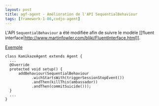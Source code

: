 ```yaml
---
layout: post
title: agf-agent - Amélioration de l'API SequentialBehaviour
tags: [framework-1-86,codjo-agent]
---
```

L'API ```SequentialBehaviour``` a été modifiée afin de suivre le modèle [[fluent interface|http://www.martinfowler.com/bliki/FluentInterface.html]].

<u>Exemple</u>
```
class KamikazeAgent extends Agent {
  ...
  @Override
  protected void setup() {
      addBehaviour(SequentialBehaviour
            .wichStartsWith(triggerSessionStopEvent())
            .andThen(killThis(ambassador))
            .andThen(commitSuicide()));
  }
  ...
}
```
